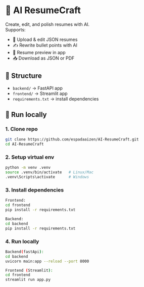 # 🧠 AI ResumeCraft

Create, edit, and polish resumes with AI.  
Supports:
- 📄 Upload & edit JSON resumes
- ✍️ Rewrite bullet points with AI
- 👀 Resume preview in app
- 📥 Download as JSON or PDF

## 📂 Structure
- `backend/` → FastAPI app
- `frontend/` → Streamlit app
- `requirements.txt` → install dependencies

## 🚀 Run locally

### 1. Clone repo
```bash
git clone https://github.com/espadaaizen/AI-ResumeCraft.git
cd AI-ResumeCraft
```

### 2. Setup virtual env
```bash
python -m venv .venv
source .venv/bin/activate   # Linux/Mac
.venv\Scripts\activate      # Windows
```

### 3. Install dependencies
```bash
Frontend:
cd frontend
pip install -r requirements.txt

Backend:
cd backend
pip install -r requirements.txt
```

### 4. Run locally
```bash
Backend(fastApi):
cd backend
uvicorn main:app --reload --port 8000

Frontend (Streamlit):
cd frontend
streamlit run app.py
```
